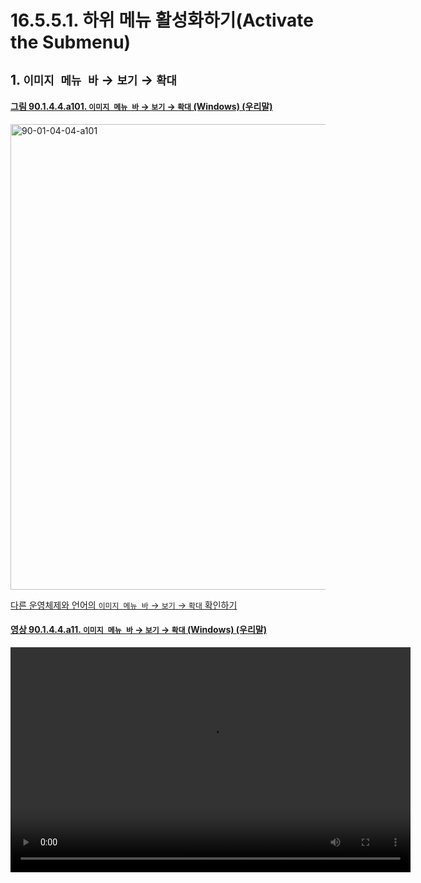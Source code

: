 # 16.5.5.1. 하위 메뉴 활성화하기(Activate the Submenu)

## 1. `이미지 메뉴 바` → `보기` → `확대`

<a id="90-01-04-04-a101"></a>

#### [그림 90.1.4.4.a101. `이미지 메뉴 바` → `보기` → `확대` (Windows) (우리말)](./90-01-04-04-zoom.md#90-01-04-04-a101)
<img width="572" height="745" alt="90-01-04-04-a101" src="https://github.com/user-attachments/assets/308e89ac-021a-45bb-8569-65535e9217ce" />

[다른 운영체제와 언어의 `이미지 메뉴 바` → `보기` → `확대` 확인하기](./90-01-04-04-zoom.md#90-01-04-04-a102)

<a id="90-01-04-04-a11"></a>

#### [영상 90.1.4.4.a11. `이미지 메뉴 바` → `보기` → `확대` (Windows) (우리말)](./90-01-04-04-zoom.md#90-01-04-04-a11)
<video controls="controls" width="640" height="360" src="https://github.com/user-attachments/assets/e9000122-e317-4933-bbcb-4d76550b3391"></video>